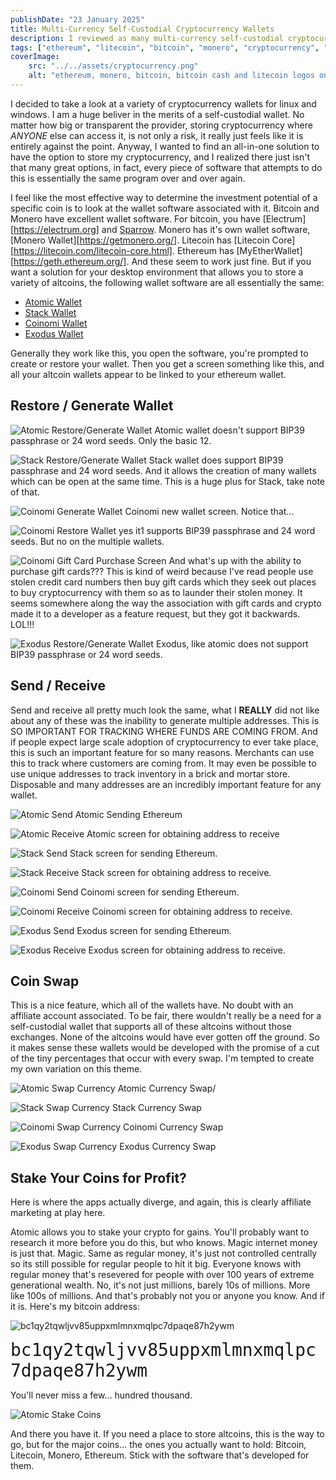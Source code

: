 ```yaml
---
publishDate: "23 January 2025"
title: Multi-Currency Self-Custodial Cryptocurrency Wallets 
description: I reviewed as many multi-currency self-custodial cryptocurrency wallets for desktop and found a pattern
tags: ["ethereum", "litecoin", "bitcoin", "monero", "cryptocurrency", "linux", "windows"]
coverImage:
    src: "../../assets/cryptocurrency.png"
    alt: "ethereum, monero, bitcoin, bitcoin cash and litecoin logos on a blue background with a question mark and a dollar sign to represent the confusion many have when trying to understand cryptocurrency, specifically all the different types and wallets."
---
```


I decided to take a look at a variety of cryptocurrency wallets for linux and windows. I am a huge beliver in the merits of a self-custodial wallet. No matter how big or transparent the provider, storing cryptocurrency where *ANYONE* else can access it, is not only a risk, it really just feels like it is entirely against the point. Anyway, I wanted to find an all-in-one solution to have the option to store my cryptocurrency, and I realized there just isn't that many great options, in fact, every piece of software that attempts to do this is essentially the same program over and over again. 

I feel like the most effective way to determine the investment potential of a specific coin is to look at the wallet software associated with it. 
Bitcoin and Monero have excellent wallet software. For bitcoin, you have [Electrum][https://electrum.org] and [Sparrow](https://sparowwallet.com). Monero has it's own wallet software, [Monero Wallet][https://getmonero.org/]. Litecoin has [Litecoin Core][https://litecoin.com/litecoin-core.html]. Ethereum has [MyEtherWallet][https://geth.ethereum.org/]. And these seem to work just fine. But if you want a solution for your desktop environment that allows you to store a variety of altcoins, the following wallet software are all essentially the same: 

- [Atomic Wallet](https://atomicwallet.io/)
- [Stack Wallet](https://stackwallet.com/)
- [Coinomi Wallet](https://www.coinomi.com/en/)
- [Exodus Wallet](https://www.exodus.com/)

Generally they work like this, you open the software, you're prompted to create or restore your wallet. Then you get a screen something like this, and all your altcoin wallets appear to be linked to your ethereum wallet. 

## Restore / Generate Wallet

![Atomic Restore/Generate Wallet](/images/crypto-wallets/atomic_restore.png)
Atomic wallet doesn't support BIP39 passphrase or 24 word seeds. Only the basic 12.

![Stack Restore/Generate Wallet](/images/crypto-wallets/stack_restore.png)
Stack wallet does support BIP39 passphrase and 24 word seeds. And it allows the creation of many wallets which can be open at the same time. This is a huge plus for Stack, take note of that.

![Coinomi Generate Wallet](/images/crypto-wallets/coinomi_new_wallet_24.png)
Coinomi new wallet screen. Notice that...

![Coinomi Restore Wallet](/images/crypto-wallets/coinomi_restore.png)
yes it1 supports BIP39 passphrase and 24 word seeds. But no on the multiple wallets. 

![Coinomi Gift Card Purchase Screen](/images/crypto-wallets/coinomi_got_it_backwards.png)
And what's up with the ability to purchase gift cards??? This is kind of weird because I've read people use stolen credit card numbers then buy gift cards which they seek out places to buy cryptocurrency with them so as to launder their stolen money. It seems somewhere along the way the association with gift cards and crypto made it to a developer as a feature request, but they got it backwards. LOL!!!

![Exodus Restore/Generate Wallet](/images/crypto-wallets/exodus_restore.png)
Exodus, like atomic does not support BIP39 passphrase or 24 word seeds.

## Send / Receive

Send and receive all pretty much look the same, what I **REALLY** did not like about any of these was the inability to generate multiple addresses. This is SO IMPORTANT FOR TRACKING WHERE FUNDS ARE COMING FROM. And if people expect large scale adoption of cryptocurrency to ever take place, this is such an important feature for so many reasons. Merchants can use this to track where customers are coming from. It may even be possible to use unique addresses to track inventory in a brick and mortar store. Disposable and many addresses are an incredibly important feature for any wallet. 

![Atomic Send](/images/crypto-wallets/atomic_send_eth_screen.png)
Atomic Sending Ethereum

![Atomic Receive](/images/crypto-wallets/atomic_recv_eth_screen.png)
Atomic screen for obtaining address to receive 

![Stack Send](/images/crypto-wallets/stack_send_eth_screen.png)
Stack screen for sending Ethereum.

![Stack Receive](/images/crypto-wallets/stack_recv_eth_screen.png)
Stack screen for obtaining address to receive.

![Coinomi Send](/images/crypto-wallets/coinomi_send_eth_screen.png)
Coinomi screen for sending Ethereum.  

![Coinomi Receive](/images/crypto-wallets/coinomi_recv_eth_screen.png)
Coinomi screen for obtaining address to receive.

![Exodus Send](/images/crypto-wallets/exodus_sendeth_screen.png)
Exodus screen for sending Ethereum.  

![Exodus Receive](/images/crypto-wallets/exodus_recveth_screen.png)
Exodus screen for obtaining address to receive.

## Coin Swap
This is a nice feature, which all of the wallets have. No doubt with an affiliate account associated. To be fair, there wouldn't really be a need for a self-custodial wallet that supports all of these altcoins without those exchanges. None of the altcoins would have ever gotten off the ground. So it makes sense these wallets would be developed with the promise of a cut of the tiny percentages that occur with every swap. I'm tempted to create my own variation on this theme. 

![Atomic Swap Currency](/images/crypto-wallets/atomic_swap_eth_screen.png)
Atomic Currency Swap/

![Stack Swap Currency](/images/crypto-wallets/stack_swap.png)
Stack Currency Swap

![Coinomi Swap Currency](/images/crypto-wallets/coinomi_swap_screen.png)
Coinomi Currency Swap

![Exodus Swap Currency](/images/crypto-wallets/exodus_swap_screen.png)
Exodus Currency Swap


## Stake Your Coins for Profit?
Here is where the apps actually diverge, and again, this is clearly affiliate marketing at play here. 

Atomic allows you to stake your crypto for gains. You'll probably want to research it more before you do this, but who knows. Magic internet money is just that. Magic. Same as regular money, it's just not controlled centrally so its still possible for regular people to hit it big. Everyone knows with regular money that's resevered for people with over 100 years of extreme generational wealth. No, it's not just millions, barely 10s of millions. More like 100s of millions. And that's probably not you or anyone you know. And if it is. Here's my bitcoin address: 

![bc1qy2tqwljvv85uppxmlmnxmqlpc7dpaqe87h2ywm](/images/crypto-wallets/bitcoin-address.png)

<span style="font-size:2em; font-family:monospace;">bc1qy2tqwljvv85uppxmlmnxmqlpc7dpaqe87h2ywm</span>

You'll never miss a few... hundred thousand.  

![Atomic Stake Coins](/images/crypto-wallets/atomic_stake_coins_for_percent_per_year.png)


And there you have it. If you need a place to store altcoins, this is the way to go, but for the major coins... the ones you actually want to hold: Bitcoin, Litecoin, Monero, Ethereum. Stick with the software that's developed for them. 







